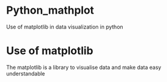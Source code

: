 # Python_mathplot
Use of matplotlib in data visualization in python
# Use of matplotlib
The matplotlib is a library to visualise data
and make data easy understandable
